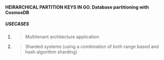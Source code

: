 #### HEIRARCHICAL PARTITION KEYS IN GO. Database partitioning with CosmosDB

##### USECASES

1. > Multitenant architecture application
2. > Sharded systems (using a combination of both range based and hash algorithm sharding)
